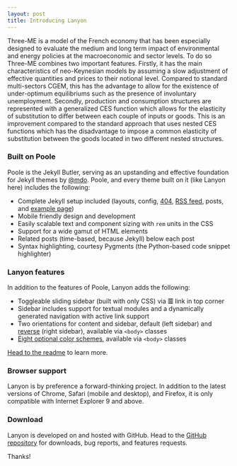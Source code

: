 ```yaml
---
layout: post
title: Introducing Lanyon
---
```


Three-ME is a model of the French economy that has been especially designed to evaluate the medium and long term impact of environmental and energy policies at the macroeconomic and sector levels. To do so Three-ME combines two important features. Firstly, it has the main characteristics of neo-Keynesian models by assuming a slow adjustment of effective quantities and prices to their notional level. Compared to standard multi-sectors CGEM, this has the advantage to allow for the existence of under-optimum equilibriums such as the presence of involuntary unemployment. Secondly, production and consumption structures are represented with a generalized CES function which allows for the elasticity of substitution to differ between each couple of inputs or goods. This is an improvement compared to the standard approach that uses nested CES functions which has the disadvantage to impose a common elasticity of substitution between the goods located in two different nested structures. 

### Built on Poole

Poole is the Jekyll Butler, serving as an upstanding and effective foundation for Jekyll themes by [@mdo](https://twitter.com/mdo). Poole, and every theme built on it (like Lanyon here) includes the following:

* Complete Jekyll setup included (layouts, config, [404](/404), [RSS feed](/atom.xml), posts, and [example page](/about))
* Mobile friendly design and development
* Easily scalable text and component sizing with `rem` units in the CSS
* Support for a wide gamut of HTML elements
* Related posts (time-based, because Jekyll) below each post
* Syntax highlighting, courtesy Pygments (the Python-based code snippet highlighter)

### Lanyon features

In addition to the features of Poole, Lanyon adds the following:

* Toggleable sliding sidebar (built with only CSS) via **☰** link in top corner
* Sidebar includes support for textual modules and a dynamically generated navigation with active link support
* Two orientations for content and sidebar, default (left sidebar) and [reverse](https://github.com/poole/lanyon#reverse-layout) (right sidebar), available via `<body>` classes
* [Eight optional color schemes](https://github.com/poole/lanyon#themes), available via `<body>` classes

[Head to the readme](https://github.com/poole/lanyon#readme) to learn more.

### Browser support

Lanyon is by preference a forward-thinking project. In addition to the latest versions of Chrome, Safari (mobile and desktop), and Firefox, it is only compatible with Internet Explorer 9 and above.

### Download

Lanyon is developed on and hosted with GitHub. Head to the <a href="https://github.com/poole/lanyon">GitHub repository</a> for downloads, bug reports, and features requests.

Thanks!
